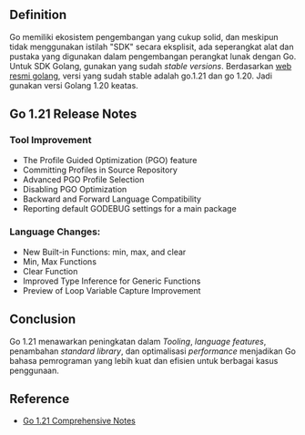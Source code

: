 ## Definition

Go memiliki ekosistem pengembangan yang cukup solid, dan meskipun tidak menggunakan istilah "SDK" secara eksplisit, ada seperangkat alat dan pustaka yang digunakan dalam pengembangan perangkat lunak dengan Go. Untuk SDK Golang, gunakan yang sudah *stable versions*. Berdasarkan [web resmi golang](https://go.dev/dl/), versi yang sudah stable adalah go.1.21 dan go 1.20. Jadi gunakan versi Golang 1.20 keatas.

## Go 1.21 Release Notes

### Tool Improvement
- The Profile Guided Optimization (PGO) feature
- Committing Profiles in Source Repository
- Advanced PGO Profile Selection
- Disabling PGO Optimization
- Backward and Forward Language Compatibility
- Reporting default GODEBUG settings for a main package

### Language Changes:
- New Built-in Functions: min, max, and clear
- Min, Max Functions
- Clear Function
- Improved Type Inference for Generic Functions
- Preview of Loop Variable Capture Improvement

## Conclusion

Go 1.21 menawarkan peningkatan dalam *Tooling*, *language features*, penambahan *standard library*, dan optimalisasi *performance* menjadikan Go bahasa pemrograman yang lebih kuat dan efisien untuk berbagai kasus penggunaan.

## Reference
- [Go 1.21 Comprehensive Notes](https://medium.com/lyonas/whats-new-in-go-1-21-a-comprehensive-notes-96017750b390)